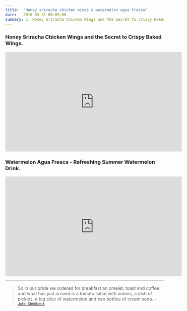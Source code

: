 ```yaml
---
title:  "Honey sriracha chicken wings & watermelon agua fresca"
date:   2016-03-21 06:05:00
summary: 1. Honey Sriracha Chicken Wings and the Secret to Crispy Baked Wings. 2. Watermelon Agua Fresca - Refreshing Summer Watermelon Drink.
---
```


### Honey Sriracha Chicken Wings and the Secret to Crispy Baked Wings.

<iframe width="560" height="315" src="https://www.youtube.com/embed/BDVg0u2YQ7Q" frameborder="0" allowfullscreen></iframe>

### Watermelon Agua Fresca - Refreshing Summer Watermelon Drink.

<iframe width="560" height="315" src="https://www.youtube.com/embed/KiCh8dVsbQU" frameborder="0" allowfullscreen></iframe>


---
> So in our pride we ordered for breakfast an omelet, toast and coffee and what has just arrived is a tomato salad with onions, a dish of pickles, a big slice of watermelon and two bottles of cream soda.
> <small>- [John Steinbeck](http://www.brainyquote.com/quotes/quotes/j/johnsteinb114027.html)</small>